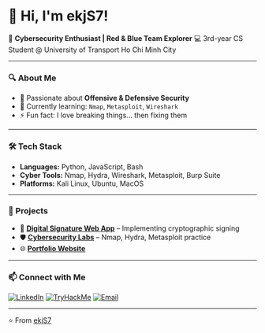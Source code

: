 # 👋 Hi, I'm ekjS7!

🎯 **Cybersecurity Enthusiast | Red & Blue Team Explorer**
💻 3rd-year CS Student @ University of Transport Ho Chi Minh City

---

### 🔍 About Me
- 🔐 Passionate about **Offensive & Defensive Security**
- 🌱 Currently learning: `Nmap`, `Metasploit`, `Wireshark`
- ⚡ Fun fact: I love breaking things… then fixing them

---

### 🛠️ Tech Stack
- **Languages:** Python, JavaScript, Bash
- **Cyber Tools:** Nmap, Hydra, Wireshark, Metasploit, Burp Suite
- **Platforms:** Kali Linux, Ubuntu, MacOS

---

### 📌 Projects
- 🔑 **[Digital Signature Web App](https://github.com/ekjS7/digital-signature)** – Implementing cryptographic signing
- 🛡️ **[Cybersecurity Labs](https://github.com/ekjS7?tab=repositories)** – Nmap, Hydra, Metasploit practice
- 🌐 **[Portfolio Website](https://ekjs.vercel.app)**

---

### 📫 Connect with Me
[![LinkedIn](https://img.shields.io/badge/LinkedIn-blue?logo=linkedin&logoColor=white)](https://www.linkedin.com/in/trqvinh7/)
[![TryHackMe](https://img.shields.io/badge/TryHackMe-red?logo=tryhackme&logoColor=white)](https://tryhackme.com/p/yourprofile](https://tryhackme.com/p/sjke))
[![Email](https://img.shields.io/badge/Email-me-blue?logo=gmail&logoColor=white)](mailto:trinhlamquocvinh.forwork@gmail.com.com)

---

⭐️ From [ekjS7](https://github.com/ekjS7)
